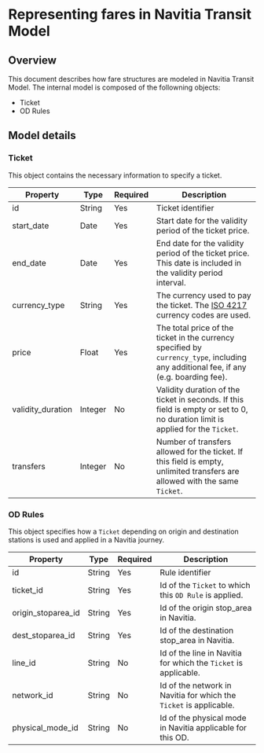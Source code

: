 # Representing fares in Navitia Transit Model
## Overview
This document describes how fare structures are modeled in Navitia Transit Model. The internal model is composed of the followning objects:
- Ticket
- OD Rules

## Model details
### Ticket
This object contains the necessary information to specify a ticket.

Property | Type | Required | Description
--- | --- | --- | ---
id | String | Yes | Ticket identifier
start_date | Date | Yes | Start date for the validity period of the ticket price.
end_date | Date | Yes | End date for the validity period of the ticket price. This date is included in the validity period interval.
currency_type | String | Yes | The currency used to pay the ticket. The [ISO 4217](https://en.wikipedia.org/wiki/ISO_4217#Active_codes) currency codes are used.
price | Float | Yes | The total price of the ticket in the currency specified by `currency_type`, including any additional fee, if any (e.g. boarding fee).
validity_duration | Integer | No | Validity duration of the ticket in seconds. If this field is empty or set to 0, no duration limit is applied for the `Ticket`.
transfers | Integer | No | Number of transfers allowed for the ticket. If this field is empty, unlimited transfers are allowed with the same `Ticket`.

### OD Rules
This object specifies how a `Ticket` depending on origin and destination stations is used and applied in a Navitia journey.

Property | Type | Required | Description
--- | --- | --- | ---
id | String | Yes | Rule identifier
ticket_id | String | Yes | Id of the `Ticket` to which this `OD Rule` is applied.
origin_stoparea_id | String | Yes | Id of the origin stop_area in Navitia.
dest_stoparea_id | String | Yes | Id of the destination stop_area in Navitia.
line_id | String | No | Id of the line in Navitia for which the `Ticket` is applicable.
network_id | String | No | Id of the network in Navitia for which the `Ticket` is applicable.
physical_mode_id | String | No | Id of the physical mode in Navitia applicable for this OD.
